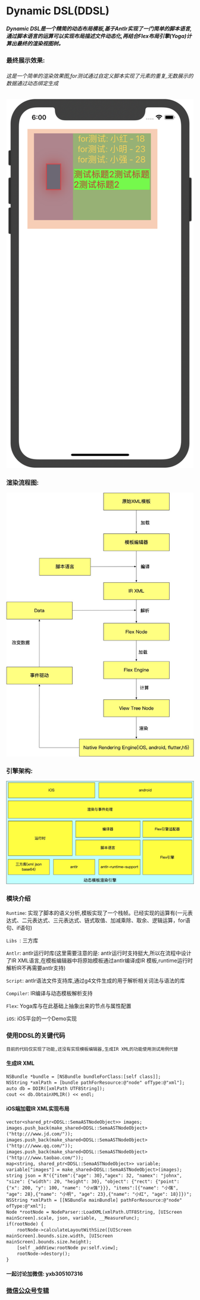 # Dynamic DSL(DDSL)

##### Dynamic DSL是一个精简的动态布局模板,基于Antlr实现了一门简单的脚本语言,通过脚本语言的运算可以实现布局描述文件动态化,再结合Flex布局引擎(Yoga)计算出最终的渲染视图树。

### 最终展示效果:
###### 这是一个简单的渲染效果图,for测试通过自定义脚本实现了元素的重复,无数展示的数据通过动态绑定生成
![](效果图.jpg)



### 渲染流程图:

![](模板流程图.jpg)

### 引擎架构:
![](DDSL架构.jpg)

### 模块介绍
`Runtime`:  实现了脚本的语义分析,模板实现了一个栈帧。已经实现的运算有(一元表达式、二元表达式、三元表达式、链式取值、加减乘除、取余、逻辑运算，for语句、if语句)

`Libs `: 三方库

`Antlr`:  antlr运行时库(这里需要注意的是: antlr运行时支持挺大,所以在流程中设计了IR XML语言,在模板编辑器中将原始模板通过antlr编译成IR 模板,runtime运行时解析IR不再需要antlr支持)

`Script`: antlr语法文件支持库,通过g4文件生成的用于解析相关词法与语法的库

`Compiler`:  IR编译与动态模板解析支持

`Flex`: Yoga库与在此基础上抽象出来的节点与属性配置

`iOS`: iOS平台的一个Demo实现

### 使用DDSL的关键代码
`目前的代码仅实现了功能,还没有实现模板编辑器,生成IR XML的功能使用测试用例代替`

#### 生成IR XML
```
NSBundle *bundle = [NSBundle bundleForClass:[self class]];
NSString *xmlPath = [bundle pathForResource:@"node" ofType:@"xml"];
auto db = DDIR([xmlPath UTF8String]);
cout << db.ObtainXMLIR() << endl;
```
#### iOS端加载IR XML实现布局
```
vector<shared_ptr<DDSL::SemaASTNodeObject>> images;
images.push_back(make_shared<DDSL::SemaASTNodeObject>("http:///www.jd.com/"));
images.push_back(make_shared<DDSL::SemaASTNodeObject>("http:///www.qq.com/"));
images.push_back(make_shared<DDSL::SemaASTNodeObject>("http:///www.taobao.com/"));
map<string, shared_ptr<DDSL::SemaASTNodeObject>> variable;
variable["images"] = make_shared<DDSL::SemaASTNodeObject>(images);
string json = R"({"item":{"age": 30},"agex": 32, "namex": "johnx", "size": {"width": 20, "height": 30}, "object": {"rect": {"point": {"x": 200, "y": 100, "name": "小x强"}}}, "items":[{"name": "小强", "age": 28},{"name": "小明", "age": 23},{"name": "小红", "age": 18}]})";
NSString *xmlPath = [[NSBundle mainBundle] pathForResource:@"node" ofType:@"xml"];
Node *rootNode = NodeParser::LoadXML(xmlPath.UTF8String, [UIScreen mainScreen].scale, json, variable, __MeasureFunc);
if(rootNode) {
    rootNode->calculateLayoutWithSize([UIScreen mainScreen].bounds.size.width, [UIScreen mainScreen].bounds.size.height);
    [self _addView:rootNode pv:self.view];
    rootNode->destory();
}
```

#### 一起讨论加微信: yxb305107316
###  [微信公众号专辑](https://mp.weixin.qq.com/mp/appmsgalbum?action=getalbum&album_id=1410655476664303616&__biz=MzAwMzc1NzU3Nw==&uin=&key=&devicetype=iMac+MacBookPro14%2C3+OSX+OSX+10.15.6+build(19G73)&version=12040110&lang=en&nettype=WIFI&ascene=1&fontScale=100&winzoom=1.000000)
